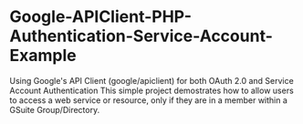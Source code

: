 # Google-APIClient-PHP-Authentication-Service-Account-Example
Using Google's API Client (google/apiclient) for both OAuth 2.0 and Service Account Authentication
This simple project demostrates how to allow users to access a web service or resource, only if they are in a member within a GSuite Group/Directory.
